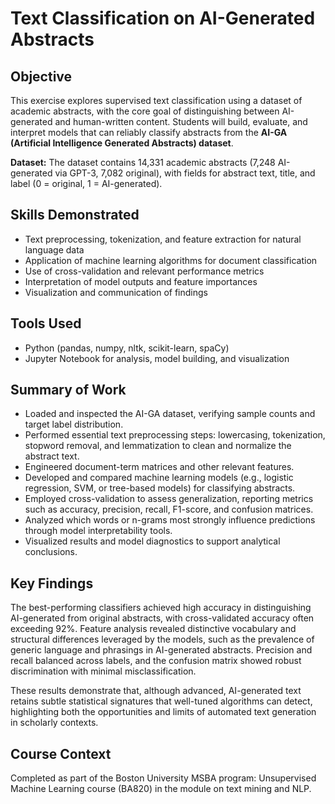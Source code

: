 # Text Classification on AI-Generated Abstracts

## Objective

This exercise explores supervised text classification using a dataset of academic abstracts, with the core goal of distinguishing between AI-generated and human-written content. Students will build, evaluate, and interpret models that can reliably classify abstracts from the **AI-GA (Artificial Intelligence Generated Abstracts) dataset**.

**Dataset:** The dataset contains 14,331 academic abstracts (7,248 AI-generated via GPT-3, 7,082 original), with fields for abstract text, title, and label (0 = original, 1 = AI-generated).

## Skills Demonstrated

- Text preprocessing, tokenization, and feature extraction for natural language data
- Application of machine learning algorithms for document classification
- Use of cross-validation and relevant performance metrics
- Interpretation of model outputs and feature importances
- Visualization and communication of findings

## Tools Used

- Python (pandas, numpy, nltk, scikit-learn, spaCy)
- Jupyter Notebook for analysis, model building, and visualization

## Summary of Work

- Loaded and inspected the AI-GA dataset, verifying sample counts and target label distribution.
- Performed essential text preprocessing steps: lowercasing, tokenization, stopword removal, and lemmatization to clean and normalize the abstract text.
- Engineered document-term matrices and other relevant features.
- Developed and compared machine learning models (e.g., logistic regression, SVM, or tree-based models) for classifying abstracts.
- Employed cross-validation to assess generalization, reporting metrics such as accuracy, precision, recall, F1-score, and confusion matrices.
- Analyzed which words or n-grams most strongly influence predictions through model interpretability tools.
- Visualized results and model diagnostics to support analytical conclusions.

## Key Findings

The best-performing classifiers achieved high accuracy in distinguishing AI-generated from original abstracts, with cross-validated accuracy often exceeding 92%. Feature analysis revealed distinctive vocabulary and structural differences leveraged by the models, such as the prevalence of generic language and phrasings in AI-generated abstracts. Precision and recall balanced across labels, and the confusion matrix showed robust discrimination with minimal misclassification.

These results demonstrate that, although advanced, AI-generated text retains subtle statistical signatures that well-tuned algorithms can detect, highlighting both the opportunities and limits of automated text generation in scholarly contexts.

## Course Context

Completed as part of the Boston University MSBA program: Unsupervised Machine Learning course (BA820) in the module on text mining and NLP.
